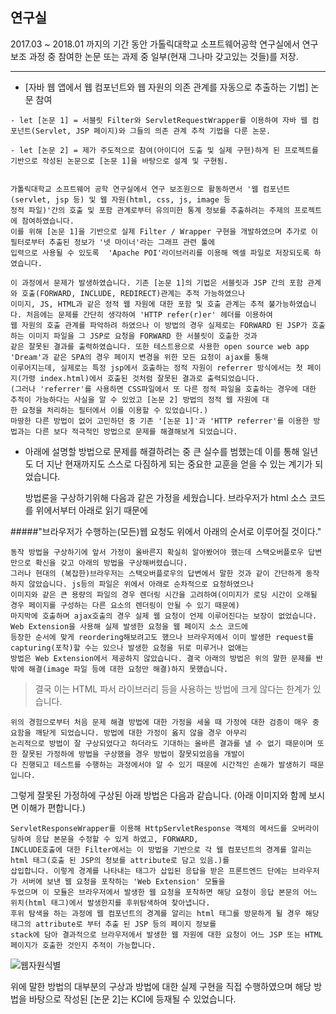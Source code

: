 ## 연구실
2017.03 ~ 2018.01 까지의 기간 동안 가톨릭대학교 소프트웨어공학 연구실에서 연구 보조 과정 중 
참여한 논문 또는 과제 중 일부(현재 그나마 갖고있는 것들)를 저장.

---


   - [자바 웹 앱에서 웹 컴포넌트와 웹 자원의 의존 관계를 자동으로 추출하는 기법] 논문 참여

    - let [논문 1] = 서블릿 Filter와 ServletRequestWrapper를 이용하여 자바 웹 컴포넌트(Servlet, JSP 페이지)와 그들의 의존 관계 추적 기법을 다룬 논문.

    - let [논문 2] = 제가 주도적으로 참여(아이디어 도출 및 실제 구현)하게 된 프로젝트를 기반으로 작성된 논문으로 [논문 1]을 바탕으로 설계 및 구현됨.


	가톨릭대학교 소프트웨어 공학 연구실에서 연구 보조원으로 활동하면서 '웹 컴포넌트(servlet, jsp 등) 및 웹 자원(html, css, js, image 등 
	정적 파일)'간의 호출 및 포함 관계로부터 유의미한 통계 정보를 추출하려는 주제의 프로젝트에 참여하였습니다. 
	이를 위해 [논문 1]을 기반으로 실제 Filter / Wrapper 구현을 개발하였으며 추가로 이 필터로부터 추출된 정보가 '넷 마이너'라는 그래프 관련 툴에 
	입력으로 사용될 수 있도록  'Apache POI'라이브러리를 이용해 엑셀 파일로 저장되도록 하였습니다.

    이 과정에서 문제가 발생하였습니다. 기존 [논문 1]의 기법은 서블릿과 JSP 간의 포함 관계와 호출(FORWARD, INCLUDE, REDIRECT)관계는 추적 가능하였으나 
    이미지, JS, HTML과 같은 정적 웹 자원에 대한 포함 및 호출 관계는 추적 불가능하였습니다. 처음에는 문제를 간단히 생각하여 'HTTP refer(r)er' 헤더를 이용하여 
    웹 자원의 호출 관계를 파악하려 하였으나 이 방법의 경우 실제로는 FORWARD 된 JSP가 호출하는 이미지 파일을 그 JSP로 요청을 FORWARD 한 서블릿이 호출한 것과 
    같은 잘못된 결과를 출력하였습니다. 또한 테스트용으로 사용한 open source web app 'Dream'과 같은 SPA의 경우 페이지 변경을 위한 모든 요청이 ajax를 통해 
    이루어지는데, 실제로는 특정 jsp에서 호출하는 정적 자원이 referrer 방식에서는 첫 페이지(가령 index.html)에서 호출된 것처럼 잘못된 결과로 출력되었습니다. 
    (그러나 'referrer'를 사용하면 CSS파일에서 또 다른 정적 파일을 호출하는 경우에 대한 추적이 가능하다는 사실을 알 수 있었고 [논문 2] 방법의 정적 웹 자원에 대
    한 요청을 처리하는 필터에서 이를 이용할 수 있었습니다.) 
    마땅한 다른 방법이 없어 고민하던 중 기존 '[논문 1]'과 'HTTP referrer'를 이용한 방법과는 다른 보다 적극적인 방법으로 문제를 해결해보게 되었습니다.


- 아래에 설명할 방법으로 문제를 해결하려는 중 큰 실수를 범했는데 이를 통해 일년도 더 지난 현재까지도 스스로 다짐하게 되는 중요한 교훈을 얻을 수 있는 계기가 되었습니다.


	방법론을 구상하기위해 다음과 같은 가정을 세웠습니다. 
	브라우저가 html 소스 코드를 위에서부터 아래로 읽기 때문에 


#####"브라우저가 수행하는(모든)웹 요청도 위에서 아래의 순서로 이루어질 것이다."
    
	동작 방법을 구상하기에 앞서 가정이 올바른지 확실히 알아봤어야 했는데 스택오버플로우 답변만으로 확신을 갖고 아래의 방법을 구상해버렸습니다. 
	그러나 현대의 (복잡한)브라우저는 스택오버플로우의 답변에서 말한 것과 같이 간단하게 동작하지 않았습니다. js등의 파일은 위에서 아래로 순차적으로 요청하였으나 
	이미지와 같은 큰 용량의 파일의 경우 렌더링 시간을 고려하여(이미지가 로딩 시간이 오래될 경우 페이지를 구성하는 다른 요소의 렌더링이 안될 수 있기 때문에)
	마지막에 호출하며 ajax호출의 경우 실제 웹 요청이 언제 이루어진다는 보장이 없었습니다. Web Extension을 사용해 실제 발생한 요청을 웹 페이지 소스 코드에 
	등장한 순서에 맞게 reordering해보려고도 했으나 브라우저에서 이미 발생한 request를 capturing(포착)할 수는 있으나 발생한 요청을 뒤로 미루거나 없애는 
	방법은 Web Extension에서 제공하지 않았습니다. 결국 아래의 방법은 위의 말한 문제를 반 밖에 해결(image 파일 등에 대한 요청만 해결)하지 못했습니다. 

> 결국 이는 HTML 파서 라이브러리 등을 사용하는 방법에 크게 않다는 한계가 있습니다.

	위의 경험으로부터 처음 문제 해결 방법에 대한 가정을 세울 때 가정에 대한 검증이 매우 중요함을 깨닫게 되었습니다. 방법에 대한 가정이 옳지 않을 경우 아무리 
	논리적으로 방법이 잘 구상되었다고 하더라도 기대하는 올바른 결과를 낼 수 없기 때문이며 또한 잘못된 가정하에 방법을 구상했을 경우 방법이 잘못되었음을 개발이 
	다 진행되고 테스트를 수행하는 과정에서야 알 수 있기 때문에 시간적인 손해가 발생하기 때문입니다.

그렇게 잘못된 가정하에 구상된 아래 방법은 다음과 같습니다. (아래 이미지와 함께 보시면 이해가 편합니다.)

	ServletResponseWrapper를 이용해 HttpServletResponse 객체의 메서드를 오버라이딩하여 응답 본문을 수정할 수 있게 하였고, FORWARD, 
	INCLUDE호출에 대한 Filter에서는 이 방법을 기반으로 각 웹 컴포넌트의 경계를 알리는 html 태그(호출 된 JSP의 정보를 attribute로 담고 있음.)를 
	삽입합니다. 이렇게 경계를 나타내는 태그가 삽입된 응답을 받은 프론트엔드 단에는 브라우저가 서버에 보낸 웹 요청을 포착하는 'Web Extension' 모듈을 
	두었으며 이 모듈은 브라우저에서 발생한 웹 요청을 포착하면 해당 요청이 응답 본문의 어느 위치(html 태그)에서 발생한지를 후위탐색하여 찾아냅니다. 
	후위 탐색을 하는 과정에 웹 컴포넌트의 경계를 알리는 html 태그를 방문하게 될 경우 해당 태그의 attribute로 부터 추출 된 JSP 등의 페이지 정보를 
	stack에 담아 결과적으로 브라우저에서 발생한 웹 자원에 대한 요청이 어느 JSP 또는 HTML 페이지가 호출한 것인지 추적이 가능합니다.


![웹자원식별](./웹자원식별.png)

위에 말한 방법의 대부분의 구상과 방법에 대한 실제 구현을 직접 수행하였으며 해당 방법을 바탕으로 작성된 [논문 2]는 KCI에 등재될 수 있었습니다.
